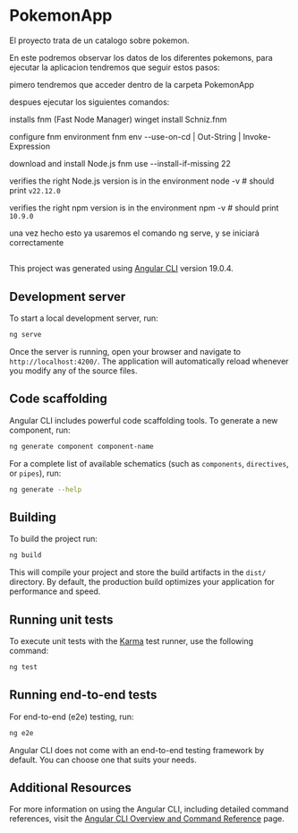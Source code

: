 # PokemonApp

El proyecto trata de un catalogo sobre pokemon.

En este podremos observar los datos de los diferentes pokemons, para ejecutar la aplicacion tendremos que seguir estos pasos:

pimero tendremos que acceder dentro de la carpeta PokemonApp

despues ejecutar los siguientes comandos: 

 installs fnm (Fast Node Manager)
winget install Schniz.fnm

configure fnm environment
fnm env --use-on-cd | Out-String | Invoke-Expression

 download and install Node.js
fnm use --install-if-missing 22

 verifies the right Node.js version is in the environment
node -v # should print `v22.12.0`

 verifies the right npm version is in the environment
npm -v # should print `10.9.0`

una vez hecho esto ya usaremos el comando ng serve, y se iniciará correctamente


## 
























This project was generated using [Angular CLI](https://github.com/angular/angular-cli) version 19.0.4.

## Development server

To start a local development server, run:

```bash
ng serve
```

Once the server is running, open your browser and navigate to `http://localhost:4200/`. The application will automatically reload whenever you modify any of the source files.

## Code scaffolding

Angular CLI includes powerful code scaffolding tools. To generate a new component, run:

```bash
ng generate component component-name
```

For a complete list of available schematics (such as `components`, `directives`, or `pipes`), run:

```bash
ng generate --help
```

## Building

To build the project run:

```bash
ng build
```

This will compile your project and store the build artifacts in the `dist/` directory. By default, the production build optimizes your application for performance and speed.

## Running unit tests

To execute unit tests with the [Karma](https://karma-runner.github.io) test runner, use the following command:

```bash
ng test
```

## Running end-to-end tests

For end-to-end (e2e) testing, run:

```bash
ng e2e
```

Angular CLI does not come with an end-to-end testing framework by default. You can choose one that suits your needs.

## Additional Resources

For more information on using the Angular CLI, including detailed command references, visit the [Angular CLI Overview and Command Reference](https://angular.dev/tools/cli) page.
